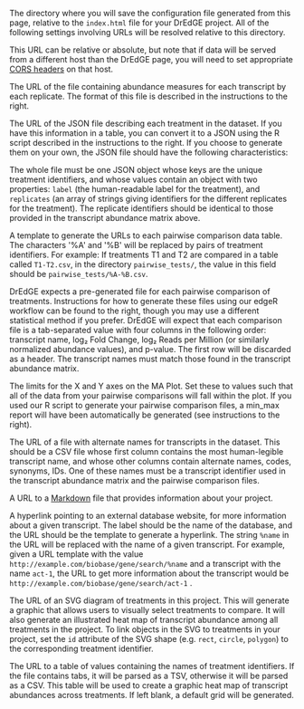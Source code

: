 <!-- baseURL -->

The directory where you will save the configuration file generated from this page, relative to the `index.html` file for your DrEdGE project. All of the following settings involving URLs will be resolved relative to this directory.

This URL can be relative or absolute, but note that if data will be served from a different host than the DrEdGE page, you will need to set appropriate [CORS headers](https://developer.mozilla.org/en-US/docs/Web/HTTP/CORS) on that host.


<!-- expressionMatrix -->
The URL of the file containing abundance measures for each transcript by each replicate. The format of this file is described in the instructions to the right.


<!-- treatments -->

The URL of the JSON file describing each treatment in the dataset. If you have this information in a table, you can convert it to a JSON using the R script described in the instructions to the right. If you choose to generate them on your own, the JSON file should have the following characteristics:

The whole file must be one JSON object whose keys are the unique treatment identifiers, and whose values contain an object with two properties: `label` (the human-readable label for the treatment), and `replicates` (an array of strings giving identifiers for the different replicates for the treatment). The replicate identifiers should be identical to those provided in the transcript abundance matrix above.


<!-- pairwiseName -->

A template to generate the URLs to each pairwise comparison data table. The characters \'%A\' and \'%B\' will be replaced by pairs of treatment identifiers. For example: If treatments T1 and T2 are compared in a table called `T1-T2.csv`, in the directory `pairwise_tests/`, the value in this field should be `pairwise_tests/%A-%B.csv`.

DrEdGE expects a pre-generated file for each pairwise comparison of treatments. Instructions for how to generate these files using our edgeR workflow can be found to the right, though you may use a different statistical method if you prefer. DrEdGE will expect that each comparison file is a tab-separated value with four columns in the following order: transcript name, log₂ Fold Change, log₂ Reads per Million (or similarly normalized abundance values), and p-value. The first row will be discarded as a header. The transcript names must match those found in the transcript abundance matrix.


<!-- maPlot -->

The limits for the X and Y axes on the MA Plot. Set these to values such that all of the data from your pairwise comparisons will fall within the plot. If you used our R script to generate your pairwise comparison files, a min_max report will have been automatically be generated (see instructions to the right).


<!-- transcriptAliases -->

The URL of a file with alternate names for transcripts in the dataset. This should be a CSV file whose first column contains the most human-legible transcript name, and whose other columns contain alternate names, codes, synonyms, IDs. One of these names must be a transcript identifier used in the transcript abundance matrix and the pairwise comparison files.


<!-- readme -->

A URL to a [Markdown](https://commonmark.org/help/) file that provides information about your project.


<!-- transcriptHyperlink -->

A hyperlink pointing to an external database website, for more information about a given transcript. The label should be the name of the database, and the URL should be the template to generate a hyperlink. The string `%name` in the URL will be replaced with the name of a given transcript. For example, given a URL template with the value `http://example.com/biobase/gene/search/%name` and a transcript with the name `act-1`, the URL to get more information about the transcript would be `http://example.com/biobase/gene/search/act-1` .


<!-- diagram -->

The URL of an SVG diagram of treatments in this project. This will generate a graphic that allows users to visually select treatments to compare. It will also generate an illustrated heat map of transcript abundance among all treatments in the project. To link objects in the SVG to treatments in your project, set the `id` attribute of the SVG shape (e.g. `rect`, `circle`, `polygon`) to the corresponding treatment identifier.


<!-- grid -->

The URL to a table of values containing the names of treatment identifiers. If the file contains tabs, it will be parsed as a TSV, otherwise it will be parsed as a CSV. This table will be used to create a graphic heat map of transcript abundances across treatments. If left blank, a default grid will be generated.
